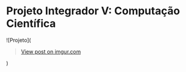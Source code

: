 # Projeto Integrador V: Computação Científica

![Projeto](<blockquote class="imgur-embed-pub" lang="en" data-id="AWlZgEB"><a href="//imgur.com/AWlZgEB">View post on imgur.com</a></blockquote><script async src="//s.imgur.com/min/embed.js" charset="utf-8"></script>)
